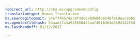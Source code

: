 ```yaml
---
redirect_url: http://aka.ms/upgradevmconfig
translationtype: Human Translation
ms.sourcegitcommit: 54eff4bb74ac9f4dc870d6046654bf918eac9bb5
ms.openlocfilehash: 5daad47a3a928850444aaf4616463d55941d2f54
ms.lasthandoff: 01/12/2017

---
```


